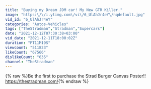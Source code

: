 ```yaml
---
title: "Buying my Dream JDM car! My New GTR Killer."
image: "https:\/\/i.ytimg.com\/vi\/6_UlAhJr4eY\/hqdefault.jpg"
vid_id: "6_UlAhJr4eY"
categories: "Autos-Vehicles"
tags: ["TheStradman","Stradman","Supercars"]
date: "2021-12-12T07:30:38+03:00"
vid_date: "2021-12-11T18:00:02Z"
duration: "PT11M19S"
viewcount: "511823"
likeCount: "67566"
dislikeCount: "635"
channel: "TheStradman"
---
```

{% raw %}Be the first to purchase the Strad Burger Canvas Poster!!<br /><a rel="nofollow" target="blank" href="https://thestradman.com/">https://thestradman.com/</a>{% endraw %}
